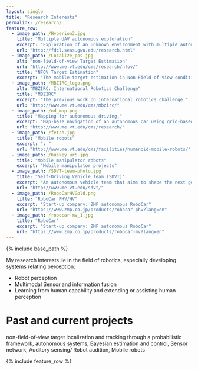 ```yaml
---
layout: single
title: "Research Interests"
permalink: /research/
feature_row:
  - image_path: /Hyperion3.jpg
    title: "Multiple UAV autonomous exploration"
    excerpt: "Exploration of an unknown environment with multiple autonomous aerial vehicles."
    url: "http://fdcl.seas.gwu.edu/research.html"
  - image_path: /Localize_pos.jpg
    alt: "non-field-of-view Target Estimation"
    url: "http://www.me.vt.edu/cms/research/nfov/"
    title: "NFOV Target Estimation"
    excerpt: "The mobile target estimation in Non-Field-of-View conditions."
  - image_path: /MBZIRC_logo.png
    alt: "MBZIRC: International Robotics Challenge"
    title: "MBZIRC"
    excerpt: "The previous work on international robotics challenge."
    url: "http://www.me.vt.edu/cms/mbzirc/"
  - image_path: /nd_map.png
    title: "Mapping for autonomous driving."
    excerpt: "Map-base navigation of an autonomous car using grid-based approach."
    url: "http://www.me.vt.edu/cms/research/"
  - image_path: /fetch.jpg
    title: "Mobile robots"
    excerpt: ": "
    url: "http://www.me.vt.edu/cms/facilities/humanoid-mobile-robots/"
  - image_path: /huskey_ur5.jpg
    title: "Mobile manipulator robots"
    excerpt: "Mobile manipulator projects"
  - image_path: /SDVT-team-photo.jpg
    title: "Self-Driving Vehicle Team (SDVT)"
    excerpt: "An autonomous vehicle team that aims to shape the next generation of autonomous vehicle technology."
    url: "http://www.me.vt.edu/sdvt/"
  - image_path: /RoboCarHVGold.png
    title: "RoboCar PHV/HV"
    excerpt: "Start-up company: ZMP autonomous RoboCar"
    url: "https://www.zmp.co.jp/products/robocar-phv?lang=en"
  - image_path: /robocar-mv_1.jpg
    title: "RoboCar"
    excerpt: "Start-up company: ZMP autonomous RoboCar"
    url: "https://www.zmp.co.jp/products/robocar-mv?lang=en"
---
```




{% include base_path %}

My research interests lie in the field of robotics, especially developing systems relating perception:

- Robot perception
- Multimodal Sensor and information fusion
- Learning from human capability and extending or assisting human perception

# Past and current projects

non-field-of-view target localization and tracking through a probabilistic framework, autonomous systems, Bayesian estimation and control, Sensor network, Auditory sensing/ Robot audition, Mobile robots

{% include feature_row %}
